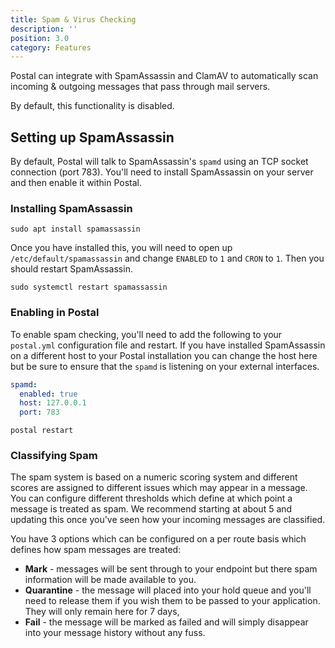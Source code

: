 ```yaml
---
title: Spam & Virus Checking
description: ''
position: 3.0
category: Features
---
```

Postal can integrate with SpamAssassin and ClamAV to automatically scan incoming & outgoing messages that pass through mail servers. 

<alert type="warning">
By default, this functionality is disabled.
</alert>


## Setting up SpamAssassin

By default, Postal will talk to SpamAssassin's `spamd` using an TCP socket connection (port 783). You'll need to install SpamAssassin on your server and then enable it within Postal.

### Installing SpamAssassin

```
sudo apt install spamassassin
```

Once you have installed this, you will need to open up `/etc/default/spamassassin` and change `ENABLED` to `1` and  `CRON` to `1`. Then you should restart SpamAssassin.

```
sudo systemctl restart spamassassin
```

### Enabling in Postal

To enable spam checking, you'll need to add the following to your `postal.yml` configuration file and restart. If you have installed SpamAssassin on a different host to your Postal installation you can change the host here but be sure to ensure that the `spamd` is listening on your external interfaces.

```yaml
spamd:
  enabled: true
  host: 127.0.0.1
  port: 783
```

```
postal restart
```

### Classifying Spam

The spam system is based on a numeric scoring system and different scores are assigned to different issues which may appear in a message. You can configure different thresholds which define at which point a message is treated as spam. We recommend starting at about 5 and updating this once you've seen how your incoming messages are classified. 

You have 3 options which can be configured on a per route basis which defines how spam messages are treated:

* **Mark** - messages will be sent through to your endpoint but there spam information will be made available to you.
* **Quarantine** - the message will placed into your hold queue and you'll need to release them if you wish them to be passed to your application. They will only remain here for 7 days,
* **Fail** - the message will be marked as failed and will simply disappear into your message history without any fuss.